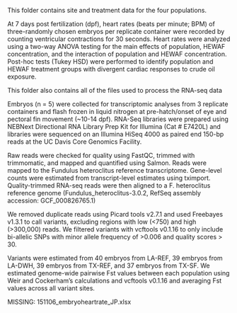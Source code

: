 This folder contains site and treatment data for the four populations.

At 7 days post fertilization (dpf), heart rates (beats per minute; BPM) of three-randomly chosen embryos per replicate container were recorded by counting ventricular contractions for 30 seconds. Heart rates were analyzed using a two-way ANOVA testing for the main effects of population, HEWAF concentration, and the interaction of population and HEWAF concentration. Post-hoc tests (Tukey HSD) were performed to identify population and HEWAF treatment groups with divergent cardiac responses to crude oil exposure.


This folder also contains all of the files used to process the RNA-seq data

Embryos (n = 5) were collected for transcriptomic analyses from 3 replicate containers and flash frozen in liquid nitrogen at pre-hatch/onset of eye and pectoral fin movement (~10-14 dpf). RNA-Seq libraries were prepared using NEBNext Directional RNA Library Prep Kit for Illumina (Cat # E7420L) and libraries were sequenced on an Illumina HiSeq 4000 as paired end 150-bp reads at the UC Davis Core Genomics Facility.

Raw reads were checked for quality using FastQC, trimmed with trimmomatic, and mapped and quantified using Salmon. Reads were mapped to the Fundulus heteroclitus reference transcriptome. Gene-level counts were estimated from transcript-level estimates using tximport. Quality-trimmed RNA-seq reads were then aligned to a F. heteroclitus reference genome (Fundulus_heteroclitus-3.0.2, RefSeq assembly accession: GCF_000826765.1)

We removed duplicate reads using Picard tools v2.7.1 and used Freebayes v1.3.1 to call variants, excluding regions with low (<750) and high (>300,000) reads. We filtered variants with vcftools v0.1.16 to only include bi-allelic SNPs with minor allele frequency of >0.006 and quality scores > 30.

Variants were estimated from 40 embryos from LA-REF, 39 embryos from LA-DWH, 39 embryos from TX-REF, and 37 embryos from TX-SF. We estimated genome-wide pairwise Fst values between each population using Weir and Cockerham’s calculations and vcftools v0.1.16 and averaging Fst values across all variant sites.



MISSING: 151106_embryoheartrate_JP.xlsx
